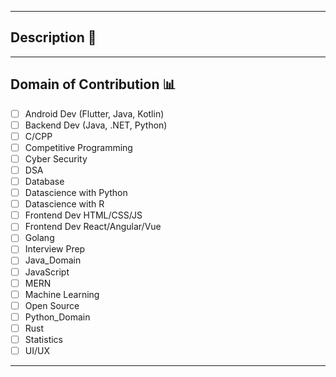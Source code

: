 <hr>

## Description 📜

<!-- Please describe the issue in brief. -->

<hr>

## Domain of Contribution 📊

<!----Please delete options that are not relevant.And in order to tick the check box just but x inside them for example [x] like this----->

- [ ] Android Dev (Flutter, Java, Kotlin)
- [ ] Backend Dev (Java, .NET, Python)
- [ ] C/CPP
- [ ] Competitive Programming
- [ ] Cyber Security
- [ ] DSA
- [ ] Database
- [ ] Datascience with Python
- [ ] Datascience with R
- [ ] Frontend Dev HTML/CSS/JS
- [ ] Frontend Dev React/Angular/Vue
- [ ] Golang
- [ ] Interview Prep
- [ ] Java_Domain
- [ ] JavaScript
- [ ] MERN
- [ ] Machine Learning
- [ ] Open Source
- [ ] Python_Domain
- [ ] Rust
- [ ] Statistics
- [ ] UI/UX

<hr>
